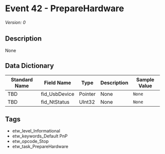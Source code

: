 # Event 42 - PrepareHardware
###### Version: 0

## Description
None

## Data Dictionary
|Standard Name|Field Name|Type|Description|Sample Value|
|---|---|---|---|---|
|TBD|fid_UsbDevice|Pointer|None|`None`|
|TBD|fid_NtStatus|UInt32|None|`None`|

## Tags
* etw_level_Informational
* etw_keywords_Default PnP
* etw_opcode_Stop
* etw_task_PrepareHardware